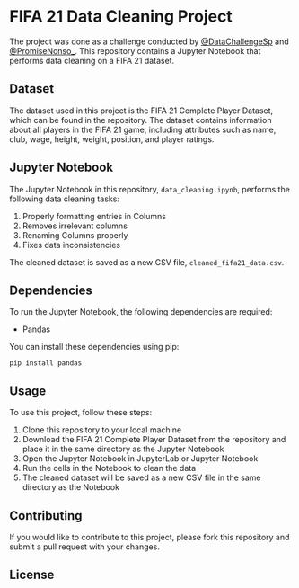 # FIFA 21 Data Cleaning Project

The project was done as a challenge conducted by <a href="https://twitter.com/DataChallengeSp?t=CuCOJFQy2EjDeRDFz2D-Yw&s=09">@DataChallengeSp</a>
 and <a href="https://twitter.com/PromiseNonso_">@PromiseNonso_</a>. This repository contains a Jupyter Notebook that performs data cleaning on a FIFA 21 dataset. 

## Dataset

The dataset used in this project is the FIFA 21 Complete Player Dataset, which can be found in the repository. The dataset contains information about all players in the FIFA 21 game, including attributes such as name, club, wage, height, weight, position, and player ratings.

## Jupyter Notebook

The Jupyter Notebook in this repository, `data_cleaning.ipynb`, performs the following data cleaning tasks:

1. Properly formatting entries in Columns
2. Removes irrelevant columns
3. Renaming Columns properly
4. Fixes data inconsistencies

The cleaned dataset is saved as a new CSV file, `cleaned_fifa21_data.csv`.

## Dependencies

To run the Jupyter Notebook, the following dependencies are required:

- Pandas


You can install these dependencies using pip:

```
pip install pandas
```

## Usage

To use this project, follow these steps:

1. Clone this repository to your local machine
2. Download the FIFA 21 Complete Player Dataset from the repository and place it in the same directory as the Jupyter Notebook
3. Open the Jupyter Notebook in JupyterLab or Jupyter Notebook
4. Run the cells in the Notebook to clean the data
5. The cleaned dataset will be saved as a new CSV file in the same directory as the Notebook

## Contributing

If you would like to contribute to this project, please fork this repository and submit a pull request with your changes.

## License

